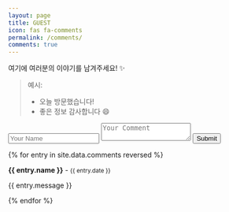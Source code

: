 ```yaml
---
layout: page
title: GUEST
icon: fas fa-comments
permalink: /comments/
comments: true
---
```


여기에 여러분의 이야기를 남겨주세요! ✨

> 예시:
> - 오늘 방문했습니다!
> - 좋은 정보 감사합니다 😄

<form method="POST" action="https://comment-w-guestbook.lanitoous.workers.dev/api/handle/form">
  <input type="text" name="fields[name]" placeholder="Your Name" required>
  <textarea name="fields[message]" placeholder="Your Comment" required></textarea>
  <input type="hidden" name="options[slug]" value="comments">
  <button type="submit">Submit</button>
</form>



{% for entry in site.data.comments reversed %}
  <div class="comment-entry">
    <strong>{{ entry.name }}</strong> - <small>{{ entry.date }}</small>
    <p>{{ entry.message }}</p>
  </div>
{% endfor %}
